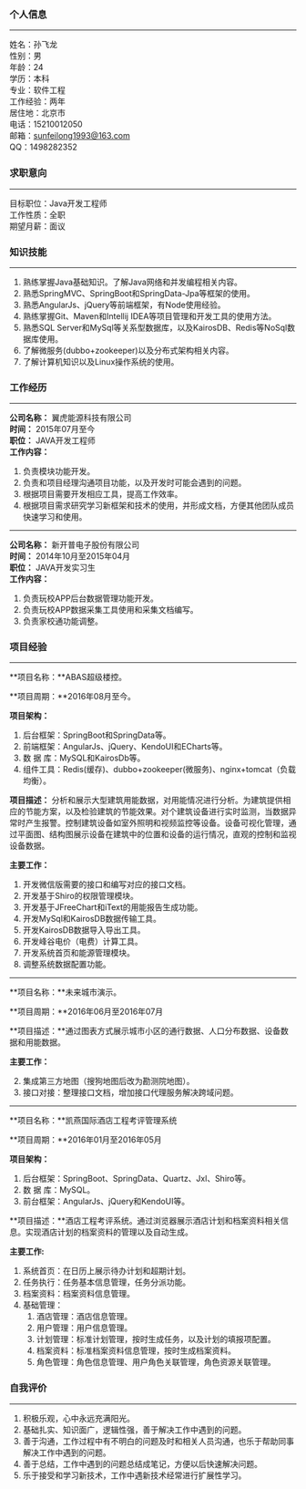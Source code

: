 ### 个人信息
-------------------------
姓名：孙飞龙  
性别：男  
年龄：24  
学历：本科    
专业：软件工程  
工作经验：两年  
居住地：北京市  
电话：15210012050   
邮箱：sunfeilong1993@163.com  
QQ：1498282352     
### 求职意向
-----------------------------------------  
目标职位：Java开发工程师  
工作性质：全职  
期望月薪：面议  

### 知识技能
--------------------------------------------------------
1. 熟练掌握Java基础知识。了解Java网络和并发编程相关内容。
2. 熟悉SpringMVC、SpringBoot和SpringData-Jpa等框架的使用。
3. 熟悉AngularJs、jQuery等前端框架，有Node使用经验。
4. 熟练掌握Git、Maven和Intellij IDEA等项目管理和开发工具的使用方法。
4. 熟悉SQL Server和MySql等关系型数据库，以及KairosDB、Redis等NoSql数据库使用。
8. 了解微服务(dubbo+zookeeper)以及分布式架构相关内容。
9. 了解计算机知识以及Linux操作系统的使用。
### 工作经历
--------------------------------------------

**公司名称：** 翼虎能源科技有限公司  
**时间：** 2015年07月至今     
**职位：** JAVA开发工程师  
**工作内容：**

1. 负责模块功能开发。
2. 负责和项目经理沟通项目功能，以及开发时可能会遇到的问题。
3. 根据项目需要开发相应工具，提高工作效率。
4. 根据项目需求研究学习新框架和技术的使用，并形成文档，方便其他团队成员快速学习和使用。

-----------------------------------------------
**公司名称：** 新开普电子股份有限公司  
**时间：** 2014年10月至2015年04月     
**职位：** JAVA开发实习生  
**工作内容：**

1. 负责玩校APP后台数据管理功能开发。
2. 负责玩校APP数据采集工具使用和采集文档编写。
3. 负责家校通功能调整。



### 项目经验
------------------------------------------------------

**项目名称：**ABAS超级楼控。

**项目周期：**2016年08月至今。

**项目架构：**  

1. 后台框架：SpringBoot和SpringData等。
2. 前端框架：AngularJs、jQuery、KendoUI和ECharts等。
3. 数 据 库：MySQL和KairosDb等。
4. 组件工具：Redis(缓存)、dubbo+zookeeper(微服务)、nginx+tomcat（负载均衡）。

**项目描述：** 分析和展示大型建筑用能数据，对用能情况进行分析。为建筑提供相应的节能方案，以及检验建筑的节能效果。对个建筑设备进行实时监测，当数据异常时产生报警。控制建筑设备如室外照明和视频监控等设备。设备可视化管理，通过平面图、结构图展示设备在建筑中的位置和设备的运行情况，直观的控制和监视设备数据。

**主要工作：**

1. 开发微信版需要的接口和编写对应的接口文档。
3. 开发基于Shiro的权限管理模块。
4. 开发基于JFreeChart和iText的用能报告生成功能。
7. 开发MySql和KairosDB数据传输工具。
8. 开发KairosDB数据导入导出工具。
8. 开发峰谷电价（电费）计算工具。
8. 开发系统首页和能源管理模块。
9. 调整系统数据配置功能。
	
---------------------------------------------

**项目名称：**未来城市演示。

**项目周期：**2016年06月至2016年07月

**项目描述：**通过图表方式展示城市小区的通行数据、人口分布数据、设备数据和用能数据。

**主要工作：**

2. 集成第三方地图（搜狗地图后改为勘测院地图）。
3. 接口对接：整理接口文档，增加接口代理服务解决跨域问题。
 
---------------------------------------------
**项目名称：**凯燕国际酒店工程考评管理系统

**项目周期：**2016年01月至2016年05月

**项目架构：**

1. 后台框架：SpringBoot、SpringData、Quartz、Jxl、Shiro等。
2. 数 据 库：MySQL。
3. 前台框架：AngularJs、jQuery和KendoUI等。

**项目描述：**酒店工程考评系统。通过浏览器展示酒店计划和档案资料相关信息。实现酒店计划的档案资料的管理以及自动生成。

**主要工作:**

1. 系统首页：在日历上展示待办计划和超期计划。
2. 任务执行：任务基本信息管理，任务分派功能。
3. 档案资料：档案资料信息管理。
4. 基础管理：
	1. 酒店管理：酒店信息管理。
	2. 用户管理：用户信息管理。
	3. 计划管理：标准计划管理，按时生成任务，以及计划的填报项配置。
	4. 档案资料：标准档案资料信息管理，按时生成档案资料。
	5. 角色管理：角色信息管理、用户角色关联管理，角色资源关联管理。
	


### 自我评价
------------------------------------------------------
1. 积极乐观，心中永远充满阳光。
2. 基础扎实、知识面广，逻辑性强，善于解决工作中遇到的问题。
3. 善于沟通，工作过程中有不明白的问题及时和相关人员沟通，也乐于帮助同事解决工作中遇到的问题。 
4. 善于总结，工作中遇到的问题总结成笔记，方便以后快速解决问题。
5. 乐于接受和学习新技术，工作中遇新技术经常进行扩展性学习。